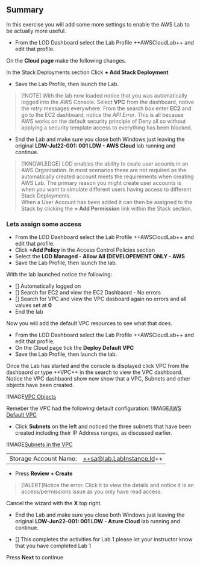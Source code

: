 ## Summary
In this exercise you will add some more settings to enable the AWS Lab to be actually more useful.

- From the LOD Dashboard select the Lab Profile ++AWSCloudLab++ and edit that profile.

On the **Cloud page** make the following changes.

In the Stack Deployments section Click **+ Add Stack Deployment**

- Save the Lab Profile, then launch the Lab.

>[!NOTE] With the lab now loaded notice that you was automatically logged into the AWS Console.  Select **VPC** from the dashboard, notive the *retry* messages everywhere.  From the search box enter **EC2** and go to the EC2 dashboard, notice the *API Error*.  This is all because AWS works on the default security principle of Deny all so without applying a security template access to everything has been blocked.

- End the Lab and make sure you close both Windows just leaving the original **LDW-Jul22-001: 001 LDW - AWS Cloud** lab running and continue.

>[!KNOWLEDGE] LOD enables the ability to ceate user acounts in an AWS Organisation.  In most scenarios these are not required as the automatically created account meets the requirements when creating AWS Lab.  The primary reason you might create user accounts is when you want to simulate different users having access to different Stack Deployments.  
>When a User Account has been added it can then be assigned to the Stack by clicking the **+ Add Permission** link within the Stack section.

### Lets assign some access

- From the LOD Dashboard select the Lab Profile ++AWSCloudLab++ and edit that profile.
- Click **+Add Policy** in the Access Control Policies section
- Select the **LOD Managed - Allow All (DEVELOPEMENT ONLY - AWS**
- Save the Lab Profile, then launch the lab.

With the lab launched notice the following:

 - [] Automatically logged on
 - [] Search for EC2 and view the EC2 Dashbaord - No errors
 - [] Search for VPC and view the VPC dasboard again no errors and all values set at **0**
 - End the lab
 
 Now you will add the default VPC resources to see what that does.

- From the LOD Dashboard select the Lab Profile ++AWSCloudLab++ and edit that profile.
- On the Cloud page tick the **Deploy Default VPC**
- Save the Lab Profile, then launch the lab.

Once the Lab has started and the console is displayed click VPC from the dashbaord or type ++VPC++ in the search to view the VPC dashboard.
Notice the VPC dashbaord show now show that a VPC, Subnets and other objects have been created.

!IMAGE[VPC Objects](images/image2.jpg)

Remeber the VPC had the following default configuration:
!IMAGE[AWS Default VPC](images\image4.jpg)

- Click **Subnets** on the left and noticed the three subnets that have been created including their IP Address ranges, as discussed earlier.

!IMAGE[Subnets in the VPC](images/image3.jpg)

|||
|---------------|--------------------------|
| Storage Account Name:       | ++sa@lab.LabInstance.Id++    |

- Press **Review + Create**

>[!ALERT]Notice the error.  Click it to view the details and notice it is an access/permissions issue as you only have read access.

Cancel the wizard with the **X** top right.

 - End the Lab and make sure you close both Windows just leaving the original **LDW-Jun22-001: 001 LDW - Azure Cloud** lab running and continue.

- [] This completes the activities for Lab 1 please let your instructor know that you have completed Lab 1

Press **Next** to continue

